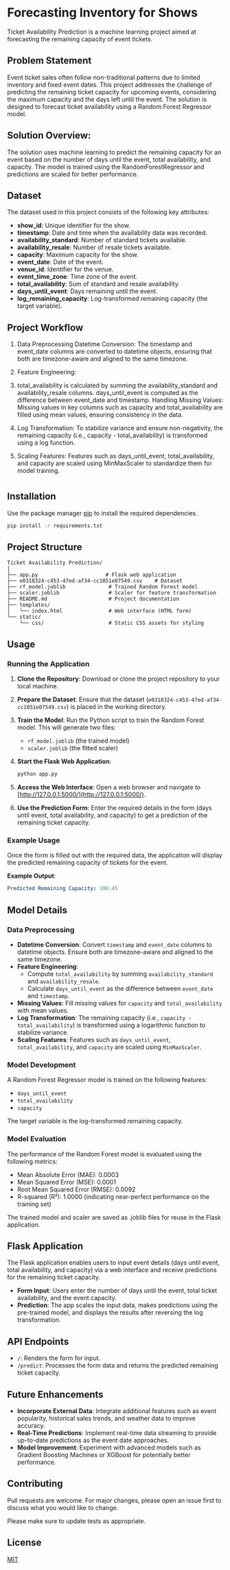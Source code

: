 # Forecasting Inventory for Shows
Ticket Availability Prediction is a machine learning project aimed at forecasting the remaining capacity of event tickets.

## Problem Statement

Event ticket sales often follow non-traditional patterns due to limited inventory and fixed event dates. This project addresses the challenge of predicting the remaining ticket capacity for upcoming events, considering the maximum capacity and the days left until the event. The solution is designed to forecast ticket availability using a Random Forest Regressor model.


## Solution Overview:
The solution uses machine learning to predict the remaining capacity for an event based on the number of days until the event, total availability, and capacity. The model is trained using the RandomForestRegressor and predictions are scaled for better performance.


## Dataset

The dataset used in this project consists of the following key attributes:

- **show_id**: Unique identifier for the show.
- **timestamp**: Date and time when the availability data was recorded.
- **availability_standard**: Number of standard tickets available.
- **availability_resale**: Number of resale tickets available.
- **capacity**: Maximum capacity for the show.
- **event_date**: Date of the event.
- **venue_id**: Identifier for the venue.
- **event_time_zone**: Time zone of the event.
- **total_availability**: Sum of standard and resale availability.
- **days_until_event**: Days remaining until the event.
- **log_remaining_capacity**: Log-transformed remaining capacity (the target variable).



## Project Workflow

1. Data Preprocessing
Datetime Conversion: The timestamp and event_date columns are converted to datetime objects, ensuring that both are timezone-aware and aligned to the same timezone.

2. Feature Engineering:

3. total_availability is calculated by summing the availability_standard and availability_resale columns.
days_until_event is computed as the difference between event_date and timestamp.
Handling Missing Values: Missing values in key columns such as capacity and total_availability are filled using mean values, ensuring consistency in the data.

4. Log Transformation: To stabilize variance and ensure non-negativity, the remaining capacity (i.e., capacity - total_availability) is transformed using a log function.

5. Scaling Features: Features such as days_until_event, total_availability, and capacity are scaled using MinMaxScaler to standardize them for model training.
#


## Installation

Use the package manager [pip](https://pip.pypa.io/en/stable/) to install the required dependencies.
```bash
pip install -r requirements.txt
```

## Project Structure

```
Ticket Availability Prediction/
│
├── app.py                      # Flask web application
├── e0318324-c453-47ed-af34-cc1051e07549.csv    # Dataset
├── rf_model.joblib              # Trained Random Forest model
├── scaler.joblib                # Scaler for feature transformation
├── README.md                    # Project documentation
├── templates/
│   └── index.html               # Web interface (HTML form)
└── static/
    └── css/                     # Static CSS assets for styling
```

## Usage

### Running the Application

1. **Clone the Repository**: Download or clone the project repository to your local machine.
2. **Prepare the Dataset**: Ensure that the dataset (`e0318324-c453-47ed-af34-cc1051e07549.csv`) is placed in the working directory.
3. **Train the Model**: Run the Python script to train the Random Forest model. This will generate two files:
   - `rf_model.joblib` (the trained model)
   - `scaler.joblib` (the fitted scaler)
4. **Start the Flask Web Application**:

   ```bash
   python app.py
   ```

5. **Access the Web Interface**: Open a web browser and navigate to [http://127.0.0.1:5000/](http://127.0.0.1:5000/).
6. **Use the Prediction Form**: Enter the required details in the form (days until event, total availability, and capacity) to get a prediction of the remaining ticket capacity.

### Example Usage

Once the form is filled out with the required data, the application will display the predicted remaining capacity of tickets for the event.

**Example Output**:

```yaml
Predicted Remaining Capacity: 100.45
```

## Model Details

### Data Preprocessing

- **Datetime Conversion**: Convert `timestamp` and `event_date` columns to datetime objects. Ensure both are timezone-aware and aligned to the same timezone.
- **Feature Engineering**: 
  - Compute `total_availability` by summing `availability_standard` and `availability_resale`.
  - Calculate `days_until_event` as the difference between `event_date` and `timestamp`.
- **Missing Values**: Fill missing values for `capacity` and `total_availability` with mean values.
- **Log Transformation**: The remaining capacity (i.e., `capacity - total_availability`) is transformed using a logarithmic function to stabilize variance.
- **Scaling Features**: Features such as `days_until_event`, `total_availability`, and `capacity` are scaled using `MinMaxScaler`.

### Model Development

A Random Forest Regressor model is trained on the following features:

- `days_until_event`
- `total_availability`
- `capacity`

The target variable is the log-transformed remaining capacity.

### Model Evaluation

The performance of the Random Forest model is evaluated using the following metrics:

- Mean Absolute Error (MAE): 0.0003
- Mean Squared Error (MSE): 0.0001
- Root Mean Squared Error (RMSE): 0.0092
- R-squared (R²): 1.0000 (indicating near-perfect performance on the training set)

The trained model and scaler are saved as .joblib files for reuse in the Flask application.

## Flask Application

The Flask application enables users to input event details (days until event, total availability, and capacity) via a web interface and receive predictions for the remaining ticket capacity.

- **Form Input**: Users enter the number of days until the event, total ticket availability, and the event capacity.
- **Prediction**: The app scales the input data, makes predictions using the pre-trained model, and displays the results after reversing the log transformation.

## API Endpoints

- `/`: Renders the form for input.
- `/predict`: Processes the form data and returns the predicted remaining ticket capacity.

## Future Enhancements

- **Incorporate External Data**: Integrate additional features such as event popularity, historical sales trends, and weather data to improve accuracy.
- **Real-Time Predictions**: Implement real-time data streaming to provide up-to-date predictions as the event date approaches.
- **Model Improvement**: Experiment with advanced models such as Gradient Boosting Machines or XGBoost for potentially better performance.

## Contributing

Pull requests are welcome. For major changes, please open an issue first to discuss what you would like to change.

Please make sure to update tests as appropriate.

## License

[MIT](https://choosealicense.com/licenses/mit/)

